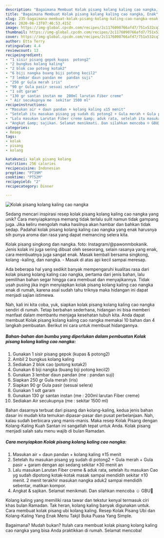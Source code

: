```yaml
---
description: "Bagaimana Membuat Kolak pisang kolang kaling cao nangka, Enak"
title: "Bagaimana Membuat Kolak pisang kolang kaling cao nangka, Enak"
slug: 235-bagaimana-membuat-kolak-pisang-kolang-kaling-cao-nangka-enak
date: 2020-06-13T07:46:53.415Z
image: https://img-global.cpcdn.com/recipes/2c1176090766afd7/751x532cq70/kolak-pisang-kolang-kaling-cao-nangka-foto-resep-utama.jpg
thumbnail: https://img-global.cpcdn.com/recipes/2c1176090766afd7/751x532cq70/kolak-pisang-kolang-kaling-cao-nangka-foto-resep-utama.jpg
cover: https://img-global.cpcdn.com/recipes/2c1176090766afd7/751x532cq70/kolak-pisang-kolang-kaling-cao-nangka-foto-resep-utama.jpg
author: Etta Terry
ratingvalue: 4.4
reviewcount: 13
recipeingredient:
- "1 sisir pisang gepok kupas  potong2"
- "2 bungkus kolang kaling"
- "2 blok cao potong kotak2"
- "6 biji nangka buang biji potong kecil2"
- "3 lembar daun pandan me  pandan suji"
- "250 gr Gula merah iris"
- "90 gr Gula pasir sesuai selera"
- "1 sdt garam"
- "130 gr santan instan me  200ml larutan Fiber creme"
- " Air secukupnya me  sekitar 1500 ml"
recipeinstructions:
- "Masukan air + daun pandan + kolang kaling ±15 menit"
- "Setelah itu masukan pisang yg sudah di potong2 + Gula merah + Gula pasir + garam dengan api sedang sekitar ±30 menit an"
- "Lalu masukan Larutan Fiber creme &amp; aduk rata, setelah itu masukan Cao yg sudah dipotong kotak-kotak masak sampai mendidih sekitar ±10 menit. 2 menit terakhir masukan nangka aduk2 sampai mendidih sebentar, matikan kompor."
- "Angkat &amp; sajikan. Selamat menikmati. Dan silahkan mencoba ☺️ GBU🙏"
categories:
- Resep
tags:
- kolak
- pisang
- kolang

katakunci: kolak pisang kolang 
nutrition: 256 calories
recipecuisine: Indonesian
preptime: "PT39M"
cooktime: "PT52M"
recipeyield: "2"
recipecategory: Dinner

---
```



![Kolak pisang kolang kaling cao nangka](https://img-global.cpcdn.com/recipes/2c1176090766afd7/751x532cq70/kolak-pisang-kolang-kaling-cao-nangka-foto-resep-utama.jpg)

Sedang mencari inspirasi resep kolak pisang kolang kaling cao nangka yang unik? Cara menyiapkannya memang tidak terlalu sulit namun tidak gampang juga. Jika keliru mengolah maka hasilnya akan hambar dan bahkan tidak sedap. Padahal kolak pisang kolang kaling cao nangka yang enak harusnya sih punya aroma dan rasa yang dapat memancing selera kita.

Kolak pisang singkong dan nangka. foto: Instagram/@pawonmbokanik. Jenis kolak ini juga sering dibuat oleh seseorang, selain rasanya yang enak, cara membuatnya juga sangat enak. Masak kembali bersama singkong, kolang -kaling, dan nangka. - Masak di atas api kecil sampai meresap.

Ada beberapa hal yang sedikit banyak mempengaruhi kualitas rasa dari kolak pisang kolang kaling cao nangka, pertama dari jenis bahan, lalu pemilihan bahan segar hingga cara membuat dan menyajikannya. Tidak usah pusing jika ingin menyiapkan kolak pisang kolang kaling cao nangka enak di rumah, karena asal sudah tahu triknya maka hidangan ini dapat menjadi sajian istimewa.


Nah, kali ini kita coba, yuk, siapkan kolak pisang kolang kaling cao nangka sendiri di rumah. Tetap berbahan sederhana, hidangan ini bisa memberi manfaat dalam membantu menjaga kesehatan tubuh kita. Anda dapat membuat Kolak pisang kolang kaling cao nangka memakai 10 bahan dan 4 langkah pembuatan. Berikut ini cara untuk membuat hidangannya.

<!--inarticleads1-->

##### Bahan-bahan dan bumbu yang diperlukan dalam pembuatan Kolak pisang kolang kaling cao nangka:

1. Gunakan 1 sisir pisang gepok (kupas &amp; potong2)
1. Ambil 2 bungkus kolang kaling
1. Sediakan 2 blok cao (potong kotak2)
1. Gunakan 6 biji nangka (buang biji potong kecil2)
1. Gunakan 3 lembar daun pandan (me : pandan suji)
1. Siapkan 250 gr Gula merah (iris)
1. Siapkan 90 gr Gula pasir (sesuai selera)
1. Gunakan 1 sdt garam
1. Gunakan 130 gr santan instan (me : 200ml larutan Fiber creme)
1. Sediakan  Air secukupnya (me : sekitar 1500 ml)


Bahan dasarnya terbuat dari pisang dan kolang-kaling, kedua jenis bahan dasar ini mudah kita temukan dipasar-pasar dan pusat perbelanjaan. Nah, kalau sudah berbicara yang manis-manis. Maka resep Kolak Pisang dengan Kolang-Kaling Kuah Santan ini sangatlah tepat untuk Anda. Kolak pisang menjadi salah satu menu wajib di bulan Ramadan. 

<!--inarticleads2-->

##### Cara menyiapkan Kolak pisang kolang kaling cao nangka:

1. Masukan air + daun pandan + kolang kaling ±15 menit
1. Setelah itu masukan pisang yg sudah di potong2 + Gula merah + Gula pasir + garam dengan api sedang sekitar ±30 menit an
1. Lalu masukan Larutan Fiber creme &amp; aduk rata, setelah itu masukan Cao yg sudah dipotong kotak-kotak masak sampai mendidih sekitar ±10 menit. 2 menit terakhir masukan nangka aduk2 sampai mendidih sebentar, matikan kompor.
1. Angkat &amp; sajikan. Selamat menikmati. Dan silahkan mencoba ☺️ GBU🙏


Kolang kaling yang memiliki rasa tawar dan tekstur kenyal termasuk ciri khas bulan Ramadan. Tak heran, kolang kaling banyak digunakan untuk. Cara membuat kolak pisang ubi kolang kaling. Resep Kolak Pisang Ubi dan Kolang-Kaling Yang Enak Menu Takjil Buka Puasa Yang Simple. 

Bagaimana? Mudah bukan? Itulah cara membuat kolak pisang kolang kaling cao nangka yang bisa Anda praktikkan di rumah. Selamat mencoba!

